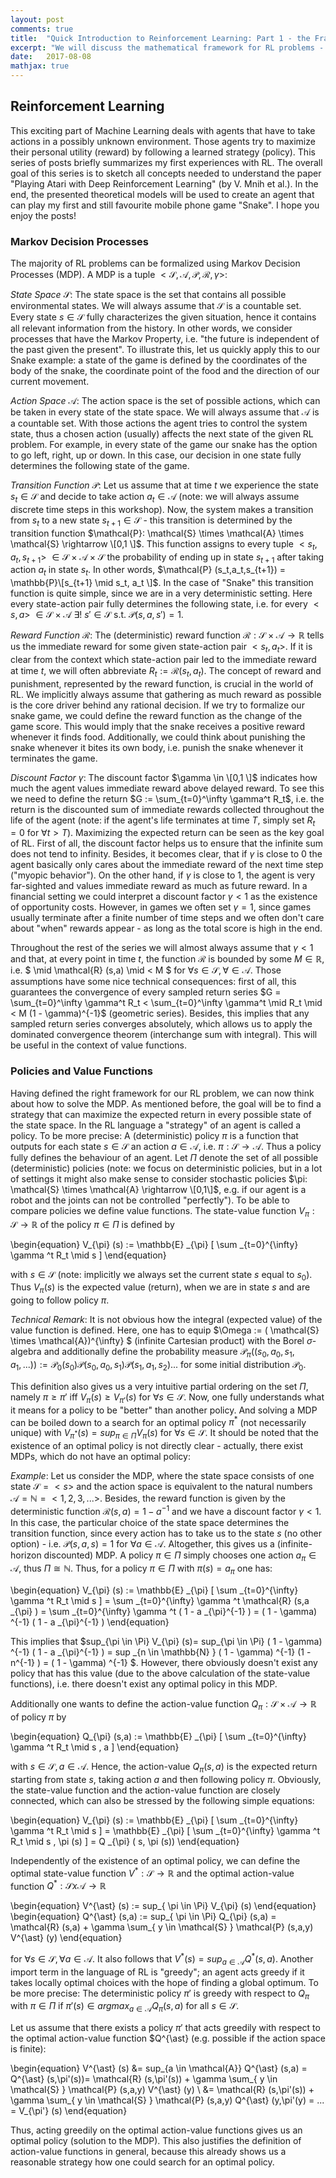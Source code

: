 ```yaml
---
layout: post
comments: true
title:  "Quick Introduction to Reinforcement Learning: Part 1 - the Framework"
excerpt: "We will discuss the mathematical framework for RL problems - namely, Markov Decision Processes. The concept of value functions and action-value functions will be introduced. This series of posts is basically a brief summary of a workshop I held at the startup neurocat. "
date:   2017-08-08
mathjax: true
---
```


## Reinforcement Learning 

This exciting part of Machine Learning deals with agents that have to take 
actions in a possibly unknown environment. Those agents try to maximize their personal utility (reward) by following a learned strategy (policy). This series of posts briefly summarizes my first experiences with RL. The overall goal of this series is to sketch all concepts needed to understand the paper "Playing Atari with Deep Reinforcement Learning" (by V. Mnih et al.). In the end, the presented theoretical models will be used to create an agent that can play my first and still favourite mobile phone game "Snake". I hope you enjoy the posts!      

### Markov Decision Processes

The majority of RL problems can be formalized using Markov Decision Processes (MDP). A MDP is a tuple $<\mathcal{S}, \mathcal{A}, \mathcal{P}, \mathcal{R}, \gamma>$: 

*State Space* $\mathcal{S}$: The state space is the set that contains all possible environmental states. We will always assume that $\mathcal{S}$ is a countable set. Every state $s \in \mathcal{S}$ fully characterizes the given situation, hence it contains all relevant information from the history. In other words, we consider processes that have the Markov Property, i.e. "the future is independent of the past given the present". To illustrate this, let us quickly apply this to our Snake example: a state of the game is defined by the coordinates of the body of the snake, the coordinate point of the food and the direction of our current movement.   

*Action Space* $\mathcal{A}$: The action space is the set of possible actions, which can be taken in every state of the state space. We will always assume that $\mathcal{A}$ is a countable set. With those actions the agent tries to control the system state, thus a chosen action (usually) affects the next state of the given RL problem. For example, in every state of the game our snake has the option to go left, right, up or down. In this case, our decision in one state fully determines the following state of the game.

*Transition Function* $\mathcal{P}$: Let us assume that at time $t$ we experience the state $s_t \in \mathcal{S}$ and decide to take action $a_t \in \mathcal{A}$ (note: we will always assume discrete time steps in this workshop). Now, the system makes a transition from $s_t$ to a new state $s_{t+1} \in \mathcal{S}$ - this transition is determined by the transition function $\mathcal{P}: \mathcal{S} \times \mathcal{A} \times \mathcal{S} \rightarrow \[0,1 \]$. This function assigns to every tuple $<s_t, a_t, s_{t+1}>$  $\in \mathcal{S} \times \mathcal{A} \times \mathcal{S}$ the probability of ending up in state $s_{t+1}$ after taking action $a_t$ in state $s_t$. In other words, $\mathcal{P} (s_t,a_t,s_{t+1}) = \mathbb{P}\[s_{t+1} \mid s_t, a_t \]$. 
In the case of "Snake" this transition function is quite simple, since we are in a very deterministic setting. Here every state-action pair fully determines the following state, i.e. for every $<s,a>$ $\in \mathcal{S} \times \mathcal{A}$  $\exists!$  $s' \in \mathcal{S}$ s.t. $\mathcal{P}(s,a,s')=1$.   

*Reward Function* $\mathcal{R}$: The (deterministic) reward function $\mathcal{R}: \mathcal{S} \times \mathcal{A} \rightarrow \mathbb{R}$ tells us the immediate reward for some given state-action pair $<s_t, a_t>$. If it is clear from the context which state-action pair led to the immediate reward at time $t$, we will often abbreviate $R_t := \mathcal{R} (s_t,a_t)$. The concept of reward and punishment, represented by the reward function, is crucial in the world of RL. We implicitly always assume that gathering as much reward as possible is the core driver behind any rational decision. If we try to formalize our snake game, we could define the reward function as the change of the game score. This would imply that the snake receives a positive reward whenever it finds food. Additionally, we could think about punishing the snake whenever it bites its own body, i.e. punish the snake whenever it terminates the game.

*Discount Factor* $\gamma$: The discount factor $\gamma \in \[0,1 \]$ indicates how much the agent values immediate reward above delayed reward. To see this we need to define the return $G :=  \sum_{t=0}^\infty \gamma^t R_t$, i.e. the return is the discounted sum of immediate rewards collected throughout the life of the agent (note: if the agent's life terminates at time $T$, simply set $R_{t}=0$ for $\forall t > T$). Maximizing the expected return can be seen as the key goal of RL. First of all, the discount factor helps us to ensure that the infinite sum does not tend to infinity. Besides, it becomes clear, that if $\gamma$ is close to $0$ the agent basically only cares about the immediate reward of the next time step ("myopic behavior"). On the other hand, if $\gamma$ is close to $1$, the agent is very far-sighted and values immediate reward as much as future reward. In a financial setting we could interpret a discount factor $\gamma < 1$ as the existence of opportunity costs. However, in games we often set $\gamma = 1$, since games usually terminate after a finite number of time steps and we often don't care about "when" rewards appear - as long as the total score is high in the end. 

Throughout the rest of the series we will almost always assume that $\gamma < 1$ and that, at every point in time $t$, the function $\mathcal{R}$ is bounded by some $M \in \mathbb{R}$, i.e. $ \mid \mathcal{R} (s,a) \mid < M $ for $\forall s \in \mathcal{S}, \forall \in \mathcal{A}$. Those assumptions have some nice technical consequences: first of all, this guarantees the convergence of every sampled return series $G =  \sum_{t=0}^\infty \gamma^t R_t < \sum_{t=0}^\infty \gamma^t \mid R_t \mid < M (1 - \gamma)^{-1}$ (geometric series). Besides, this implies that any sampled return series converges absolutely, which allows us to apply the dominated convergence theorem (interchange sum with integral). This will be useful in the context of value functions.
          
          
### Policies and Value Functions

Having defined the right framework for our RL problem, we can now think about how to solve the MDP. As mentioned before, the goal will be to find a strategy that can maximize the expected return in every possible state of the state space. In the RL language a "strategy" of an agent is called a policy. To be more precise: A (deterministic) policy $\pi$ is a function that outputs for each state $s \in \mathcal{S}$ an action $a \in \mathcal{A}$, i.e. $\pi: \mathcal{S} \rightarrow \mathcal{A}$. Thus a policy fully defines the behaviour of an agent. Let $\Pi$ denote the set of all possible (deterministic) policies (note: we focus on deterministic policies, but in a lot of settings it might also make sense to consider stochastic policies $\pi: \mathcal{S} \times \mathcal{A} \rightarrow \[0,1\]$, e.g. if our agent is a robot and the joints can not be controlled "perfectly"). To be able to compare policies we define value functions. The state-value function $V_{\pi}: \mathcal{S} \rightarrow \mathbb{R}$ of the policy $\pi \in \Pi$ is defined by 

\begin{equation} V_{\pi} (s) := \mathbb{E} _{\pi} \[ \sum _{t=0}^{\infty} \gamma ^t R_t \mid s \] \end{equation} 

with $s \in \mathcal{S}$ (note: implicitly we always set the current state $s$ equal to $s_{0}$). Thus $V_{\pi} (s)$ is the expected value (return), when we are in state $s$ and are going to follow policy $\pi$. 

*Technical Remark*: It is not obvious how the integral (expected value) of the value function is defined. Here, one has to equip $\Omega := ( \mathcal{S} \times \mathcal{A})^{\infty} $ (infinite Cartesian product) with the Borel $\sigma$-algebra and additionally define the probability measure $\mathcal{P}_{\pi} ( (s_0,a_0,s_1,a_1,...)) := \mathcal{P}_0 (s_0) \mathcal{P} (s_0,a_0,s_1) \mathcal{P} (s_1,a_1,s_2)...$ for some initial distribution $\mathcal{P}_0$.


This definition also gives us a very intuitive partial ordering on the set $\Pi$, namely $\pi \geq \pi'$ iff $V_{\pi}(s) \geq V_{\pi'}(s)$ for $\forall s \in \mathcal{S}$. Now, one fully understands what it means for a policy to be "better" than another policy. 
And solving a MDP can be boiled down to a search for an optimal policy $\pi ^{\ast}$ (not necessarily unique) with $V_{\pi ^{\ast}} (s)=sup_{\pi \in \Pi} V_{\pi} (s)$ for $\forall s \in \mathcal{S}$. It should be noted that the existence of an optimal policy is not directly clear - actually, there exist MDPs, which do not have an optimal policy:

*Example*: Let us consider the MDP, where the state space consists of one state $\mathcal{S} = < s >$ and the action space is equivalent to the natural numbers $\mathcal{A} = \mathbb{N} = < 1,2,3,... >$. 
Besides, the reward function is given by the deterministic function $\mathcal{R} (s,a) = 1 - a^{-1}$ and we have a discount factor $\gamma < 1$. In this case, the particular choice of the state space determines the transition function, since every action has to take us to the state $s$ (no other option) - i.e. $\mathcal{P} (s,a,s) = 1$ for $\forall a \in \mathcal{A}$. Altogether, this gives us a (infinite-horizon discounted) MDP. A policy $\pi \in \Pi$ simply chooses one action $a_{\pi} \in \mathcal{A}$, thus $\Pi \cong \mathbb{N}$. Thus, for a policy $\pi \in \Pi$ with $\pi (s) = a_{\pi}$ one has:

\begin{equation} V_{\pi} (s) := \mathbb{E} _{\pi} \[ \sum _{t=0}^{\infty} \gamma ^t R_t \mid s \] = \sum _{t=0}^{\infty} \gamma ^t \mathcal{R} (s,a _{\pi} ) = \sum _{t=0}^{\infty} \gamma ^t ( 1 - a _{\pi}^{-1} ) = ( 1 - \gamma) ^{-1} ( 1 - a _{\pi}^{-1} ) \end{equation}       

This implies that $sup_{\pi \in \Pi} V_{\pi} (s)= sup_{\pi \in \Pi} ( 1 - \gamma) ^{-1} ( 1 - a _{\pi}^{-1} ) = sup _{n \in \mathbb{N} } ( 1 - \gamma) ^{-1} (1 - n^{-1} ) = ( 1 - \gamma) ^{-1} $. However, there obviously doesn't exist any policy that has this value (due to the above calculation of the state-value functions), i.e. there doesn't exist any optimal policy in this MDP. 

Additionally one wants to define the action-value function $Q_{\pi}: \mathcal{S} \times \mathcal{A} \rightarrow \mathbb{R}$ of policy $\pi$ by  

\begin{equation} Q_{\pi} (s,a) := \mathbb{E} _{\pi} \[ \sum _{t=0}^{\infty} \gamma ^t R_t \mid s , a \] \end{equation} 

with $s \in \mathcal{S}, a \in \mathcal{A}$. Hence, the action-value $Q_{\pi} (s,a)$ is the expected return starting from state $s$, taking action $a$ and then following policy $\pi$. Obviously, the state-value function and the action-value function are closely connected, which can also be stressed by the following simple equations:

\begin{equation} V_{\pi} (s) := \mathbb{E} _{\pi} \[ \sum _{t=0}^{\infty} \gamma ^t R_t \mid s \] = \mathbb{E} _{\pi} \[ \sum _{t=0}^{\infty} \gamma ^t R_t \mid s , \pi (s) \] = Q _{\pi} ( s, \pi (s)) \end{equation} 

Independently of the existence of an optimal policy, we can define the optimal state-value function $V^{\ast}: \mathcal{S} \rightarrow \mathbb{R}$ and the optimal action-value function $Q^{\ast}: \mathcal{S} x \mathcal{A} \rightarrow \mathbb{R}$ 

 \begin{equation} V^{\ast} (s) := sup_{ \pi \in \Pi} V_{\pi} (s)  \end{equation} 
 \begin{equation} Q^{\ast} (s,a) := sup_{ \pi \in \Pi} Q_{\pi} (s,a) = \mathcal{R} (s,a) + \gamma \sum_{ y \in \mathcal{S} } \mathcal{P} (s,a,y) V^{\ast} (y) \end{equation} 

for $\forall s \in \mathcal{S} , \forall a \in \mathcal{A}$. It also follows that $V^{\ast} (s) = sup_{a \in \mathcal{A}} Q^{\ast} (s,a)$. 
Another import term in the language of RL is "greedy"; an agent acts greedy if it takes locally optimal choices with the hope of finding a global optimum. To be more precise: The deterministic policy $\pi'$ is greedy with respect to $Q_{\pi}$ with $\pi \in \Pi$ if $\pi'(s) \in argmax_{a \in \mathcal{A}} Q_{\pi} (s, a)$ for all $s \in \mathcal{S}$.

Let us assume that there exists a policy $\pi'$ that acts greedily with respect to the optimal action-value function $Q^{\ast} (e.g. possible if the action space is finite):

\begin{equation} V^{\ast} (s) &= sup_{a \in \mathcal{A}} Q^{\ast} (s,a) = Q^{\ast} (s,\pi'(s))= \mathcal{R} (s,\pi'(s)) + \gamma \sum_{ y \in \mathcal{S} } \mathcal{P} (s,a,y) V^{\ast} (y) \\ &= \mathcal{R} (s,\pi'(s)) + \gamma \sum_{ y \in \mathcal{S} } \mathcal{P} (s,a,y) Q^{\ast} (y,\pi'(y) = ... = V_{\pi'} (s)  \end{equation}

Thus, acting greedily on the optimal action-value functions gives us an optimal policy (solution to the MDP). This also justifies the definition of action-value functions in general, because this already shows us a reasonable strategy how one could search for an optimal policy. 



  